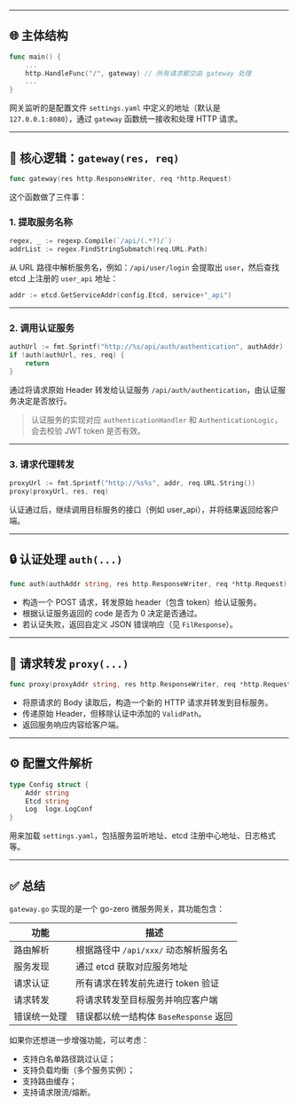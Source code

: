 
---

## 🌐 主体结构

```go
func main() {
    ...
    http.HandleFunc("/", gateway) // 所有请求都交由 gateway 处理
    ...
}
```

网关监听的是配置文件 `settings.yaml` 中定义的地址（默认是 `127.0.0.1:8080`），通过 `gateway` 函数统一接收和处理 HTTP 请求。

---

## 🧠 核心逻辑：`gateway(res, req)`

```go
func gateway(res http.ResponseWriter, req *http.Request)
```

这个函数做了三件事：

### 1. **提取服务名称**

```go
regex, _ := regexp.Compile(`/api/(.*?)/`)
addrList := regex.FindStringSubmatch(req.URL.Path)
```

从 URL 路径中解析服务名，例如：`/api/user/login` 会提取出 `user`，然后查找 etcd 上注册的 `user_api` 地址：

```go
addr := etcd.GetServiceAddr(config.Etcd, service+"_api")
```

---

### 2. **调用认证服务**

```go
authUrl := fmt.Sprintf("http://%s/api/auth/authentication", authAddr)
if !auth(authUrl, res, req) {
    return
}
```

通过将请求原始 Header 转发给认证服务 `/api/auth/authentication`，由认证服务决定是否放行。

> 认证服务的实现对应 `authenticationHandler` 和 `AuthenticationLogic`，会去校验 JWT token 是否有效。

---

### 3. **请求代理转发**

```go
proxyUrl := fmt.Sprintf("http://%s%s", addr, req.URL.String())
proxy(proxyUrl, res, req)
```

认证通过后，继续调用目标服务的接口（例如 user_api），并将结果返回给客户端。

---

## 🔒 认证处理 `auth(...)`

```go
func auth(authAddr string, res http.ResponseWriter, req *http.Request) (ok bool)
```

- 构造一个 POST 请求，转发原始 header（包含 token）给认证服务。
- 根据认证服务返回的 code 是否为 0 决定是否通过。
- 若认证失败，返回自定义 JSON 错误响应（见 `FilResponse`）。

---

## 🔁 请求转发 `proxy(...)`

```go
func proxy(proxyAddr string, res http.ResponseWriter, req *http.Request)
```

- 将原请求的 Body 读取后，构造一个新的 HTTP 请求并转发到目标服务。
- 传递原始 Header，但移除认证中添加的 `ValidPath`。
- 返回服务响应内容给客户端。

---

## ⚙️ 配置文件解析

```go
type Config struct {
    Addr string
    Etcd string
    Log  logx.LogConf
}
```

用来加载 `settings.yaml`，包括服务监听地址、etcd 注册中心地址、日志格式等。

---

## ✅ 总结

`gateway.go` 实现的是一个 go-zero 微服务网关，其功能包含：

| 功能             | 描述 |
|------------------|------|
| 路由解析         | 根据路径中 `/api/xxx/` 动态解析服务名 |
| 服务发现         | 通过 etcd 获取对应服务地址 |
| 请求认证         | 所有请求在转发前先进行 token 验证 |
| 请求转发         | 将请求转发至目标服务并响应客户端 |
| 错误统一处理     | 错误都以统一结构体 `BaseResponse` 返回 |

如果你还想进一步增强功能，可以考虑：
- 支持白名单路径跳过认证；
- 支持负载均衡（多个服务实例）；
- 支持路由缓存；
- 支持请求限流/熔断。
